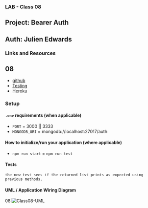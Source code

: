 ### LAB - Class 08

## Project: Bearer Auth
## Auth: Julien Edwards

### Links and Resources


## 08

- [github](https://github.com/TrunkOfUkuleles/auth-api)
- [Testing](https://github.com/TrunkOfUkuleles/auth-api/actions) 
- [Heroku](https://julien-basic-auth.herokuapp.com/)

### Setup

#### `.env` requirements (when applicable)

- `PORT` = 3000 || 3333
- `MONGODB_URI` = mongodb://localhost:27017/auth


#### How to initialize/run your application (where applicable)

- `npm run start`
= `npm run test`

#### Tests

    the new test sees if the returned list prints as expected using previous methods. 

#### UML / Application Wiring Diagram




08
![Class08-UML]('./assets/auth-system.jpg')